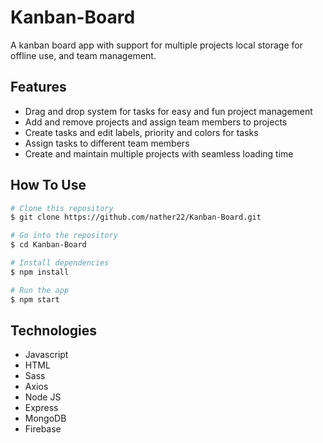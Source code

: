 # Kanban-Board
A kanban board app with support for multiple projects local storage for offline use, and team management.

## Features
* Drag and drop system for tasks for easy and fun project management
* Add and remove projects and assign team members to projects
* Create tasks and edit labels, priority and colors for tasks
* Assign tasks to different team members
* Create and maintain multiple projects with seamless loading time

## How To Use
```bash
# Clone this repository
$ git clone https://github.com/nather22/Kanban-Board.git

# Go into the repository
$ cd Kanban-Board

# Install dependencies
$ npm install

# Run the app
$ npm start
``` 
 
## Technologies
- Javascript
- HTML
- Sass
- Axios
- Node JS
- Express
- MongoDB
- Firebase
